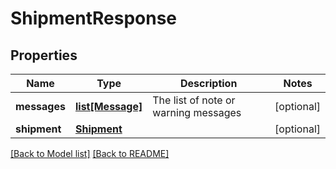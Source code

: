 # ShipmentResponse

## Properties

Name | Type | Description | Notes
------------ | ------------- | ------------- | -------------
**messages** | [**list[Message]**](Message.md) | The list of note or warning messages | [optional] 
**shipment** | [**Shipment**](Shipment.md) |  | [optional] 

[[Back to Model list]](../README.md#documentation-for-models) [[Back to README]](../README.md)

